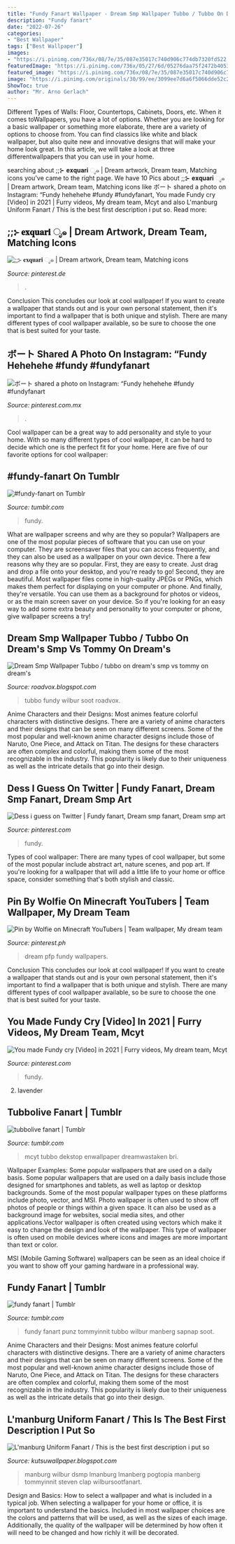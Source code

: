 ```yaml
---
title: "Fundy Fanart Wallpaper - Dream Smp Wallpaper Tubbo / Tubbo On Dream&#039;s Smp Vs Tommy On Dream&#039;s"
description: "Fundy fanart"
date: "2022-07-26"
categories:
- "Best Wallpaper"
tags: ["Best Wallpaper"]
images:
- "https://i.pinimg.com/736x/08/7e/35/087e35017c740d906c774db7320fd522.jpg"
featuredImage: "https://i.pinimg.com/736x/05/27/6d/05276daa75f2472b40532093ce437121.jpg"
featured_image: "https://i.pinimg.com/736x/08/7e/35/087e35017c740d906c774db7320fd522.jpg"
image: "https://i.pinimg.com/originals/30/99/ee/3099ee7d6a6f5066dde52c28d87ac9b9.jpg"
ShowToc: true
author: "Mr. Arno Gerlach"
---
```



Different Types of Walls: Floor, Countertops, Cabinets, Doors, etc.
When it comes toWallpapers, you have a lot of options. Whether you are looking for a basic wallpaper or something more elaborate, there are a variety of options to choose from. You can find classics like white and black wallpaper, but also quite new and innovative designs that will make your home look great. In this article, we will take a look at three differentwallpapers that you can use in your home.

	

		
searching about ;;⊱ 𝐞𝐱𝐪𝐮𝐚𝐫𝐢 ೃ๑ | Dream artwork, Dream team, Matching icons you've came to the right page. We have 10 Pics about ;;⊱ 𝐞𝐱𝐪𝐮𝐚𝐫𝐢 ೃ๑ | Dream artwork, Dream team, Matching icons like ボート shared a photo on Instagram: “Fundy hehehehe #fundy #fundyfanart, You made Fundy cry [Video] in 2021 | Furry videos, My dream team, Mcyt and also L&#039;manburg Uniform Fanart / This is the best first description i put so. Read more:
		
    
## ;;⊱ 𝐞𝐱𝐪𝐮𝐚𝐫𝐢 ೃ๑ | Dream Artwork, Dream Team, Matching Icons

<img loading=lazy src="https://i.pinimg.com/originals/30/99/ee/3099ee7d6a6f5066dde52c28d87ac9b9.jpg" onerror="this.onerror=null;this.src='https://tse4.mm.bing.net/th?id=OIP.2EmjupHd3QWqexvaGcujlAHaHa&amp;pid=15.1';" alt=";;⊱ 𝐞𝐱𝐪𝐮𝐚𝐫𝐢 ೃ๑ | Dream artwork, Dream team, Matching icons">

_Source: pinterest.de_

>. 

	

Conclusion
This concludes our look at cool wallpaper! If you want to create a wallpaper that stands out and is your own personal statement, then it's important to find a wallpaper that is both unique and stylish. There are many different types of cool wallpaper available, so be sure to choose the one that is best suited for your taste.

    
## ボート Shared A Photo On Instagram: “Fundy Hehehehe #fundy #fundyfanart

<img loading=lazy src="https://i.pinimg.com/736x/05/27/6d/05276daa75f2472b40532093ce437121.jpg" onerror="this.onerror=null;this.src='https://tse2.mm.bing.net/th?id=OIP.JaNFPGl4SLukJMzR_EnFDwHaFG&amp;pid=15.1';" alt="ボート shared a photo on Instagram: “Fundy hehehehe #fundy #fundyfanart">

_Source: pinterest.com.mx_

>. 

	

Cool wallpaper can be a great way to add personality and style to your home. With so many different types of cool wallpaper, it can be hard to decide which one is the perfect fit for your home. Here are five of our favorite options for cool wallpaper: 

    
## #fundy-fanart On Tumblr

<img loading=lazy src="https://64.media.tumblr.com/d9f13ea2173034f8352a3a2967579ca0/369eb30925907972-63/s500x750/d4452a67f7e4cf6f891fe2809368f4b4793235a6.png" onerror="this.onerror=null;this.src='https://tse4.mm.bing.net/th?id=OIP.v1OQCr3H_StVKuzNqbrtAwHaG8&amp;pid=15.1';" alt="#fundy-fanart on Tumblr">

_Source: tumblr.com_

>fundy. 

	

What are wallpaper screens and why are they so popular?
Wallpapers are one of the most popular pieces of software that you can use on your computer. They are screensaver files that you can access frequently, and they can also be used as a wallpaper on your own device. There a few reasons why they are so popular. First, they are easy to create. Just drag and drop a file onto your desktop, and you're ready to go! Second, they are beautiful. Most wallpaper files come in high-quality JPEGs or PNGs, which makes them perfect for displaying on your computer or phone. And finally, they're versatile. You can use them as a background for photos or videos, or as the main screen saver on your device. So if you're looking for an easy way to add some extra beauty and personality to your computer or phone, give wallpaper screens a try!

    
## Dream Smp Wallpaper Tubbo / Tubbo On Dream&#039;s Smp Vs Tommy On Dream&#039;s

<img loading=lazy src="https://i.pinimg.com/736x/4d/17/61/4d17614db56f1068252dc96703a32580.jpg" onerror="this.onerror=null;this.src='https://tse4.mm.bing.net/th?id=OIP.eivjAPBj43xC6N-7bqr4QgHaJ3&amp;pid=15.1';" alt="Dream Smp Wallpaper Tubbo / tubbo on dream&#039;s smp vs tommy on dream&#039;s">

_Source: roadvox.blogspot.com_

>tubbo fundy wilbur soot roadvox. 

	

Anime Characters and their Designs: Most animes feature colorful characters with distinctive designs.
There are a variety of anime characters and their designs that can be seen on many different screens. Some of the most popular and well-known anime character designs include those of Naruto, One Piece, and Attack on Titan. The designs for these characters are often complex and colorful, making them some of the most recognizable in the industry. This popularity is likely due to their uniqueness as well as the intricate details that go into their design.

    
## Dess I Guess On Twitter | Fundy Fanart, Dream Smp Fanart, Dream Smp Art

<img loading=lazy src="https://i.pinimg.com/736x/08/7e/35/087e35017c740d906c774db7320fd522.jpg" onerror="this.onerror=null;this.src='https://tse1.mm.bing.net/th?id=OIP.WzpG47jqO_TXcci6HVeMkQHaFC&amp;pid=15.1';" alt="Dess i guess on Twitter | Fundy fanart, Dream smp fanart, Dream smp art">

_Source: pinterest.com_

>fundy. 

	

Types of cool wallpaper:
There are many types of cool wallpaper, but some of the most popular include abstract art, nature scenes, and pop art. If you're looking for a wallpaper that will add a little life to your home or office space, consider something that's both stylish and classic.

    
## Pin By Wolfie On Minecraft YouTubers | Team Wallpaper, My Dream Team

<img loading=lazy src="https://i.pinimg.com/236x/1a/0d/c9/1a0dc9951262fa284ba112380985e4ec.jpg?nii=t" onerror="this.onerror=null;this.src='https://tse2.mm.bing.net/th?id=OIP.xqS2We9Dwka6pL8vVp-KqwAAAA&amp;pid=15.1';" alt="Pin by Wolfie on Minecraft YouTubers | Team wallpaper, My dream team">

_Source: pinterest.ph_

>dream pfp fundy wallpapers. 

	

Conclusion
This concludes our look at cool wallpaper! If you want to create a wallpaper that stands out and is your own personal statement, then it's important to find a wallpaper that is both unique and stylish. There are many different types of cool wallpaper available, so be sure to choose the one that is best suited for your taste.

    
## You Made Fundy Cry [Video] In 2021 | Furry Videos, My Dream Team, Mcyt

<img loading=lazy src="https://i.pinimg.com/736x/30/e1/9f/30e19f7414ce2d538e8ae927611d758b.jpg" onerror="this.onerror=null;this.src='https://tse1.mm.bing.net/th?id=OIP._Q4f7HGhUuLcCdXUzeqwSAHaEK&amp;pid=15.1';" alt="You made Fundy cry [Video] in 2021 | Furry videos, My dream team, Mcyt">

_Source: pinterest.com_

>fundy. 

	

2. lavender 

    
## Tubbolive Fanart | Tumblr

<img loading=lazy src="https://64.media.tumblr.com/e292f9f99b0b44ec1c4f6108d51419fe/f3debf287b755ce1-35/s1280x1920/cac9967343c82baa46eee88554ce9a58d8c6e913.png" onerror="this.onerror=null;this.src='https://tse2.mm.bing.net/th?id=OIP.2yufJ9gawPY8yh9m-BBZBQHaF7&amp;pid=15.1';" alt="tubbolive fanart | Tumblr">

_Source: tumblr.com_

>mcyt tubbo dekstop enwallpaper dreamwastaken bri. 

	

Wallpaper Examples: Some popular wallpapers that are used on a daily basis.
Some popular wallpapers that are used on a daily basis include those designed for smartphones and tablets, as well as laptop or desktop backgrounds. Some of the most popular wallpaper types on these platforms include photo, vector, and MSI. 
Photo wallpaper is often used to show off photos of people or things within a given space. It can also be used as a background image for websites, social media sites, and other applications.Vector wallpaper is often created using vectors which make it easy to change the design and look of the wallpaper. This type of wallpaper is often used on mobile devices where icons and images are more important than text or color. 

MSI (Mobile Gaming Software) wallpapers can be seen as an ideal choice if you want to show off your gaming hardware in a professional way.

    
## Fundy Fanart | Tumblr

<img loading=lazy src="https://64.media.tumblr.com/05d3737eeb70f5322adfb2ffd55ca036/6f8de372201218b9-e4/s500x750/b084df808e392e40a5144b166754f6c763f99734.png" onerror="this.onerror=null;this.src='https://tse1.mm.bing.net/th?id=OIP.DB38EhB_NM1IikAFc0jYqAHaKe&amp;pid=15.1';" alt="fundy fanart | Tumblr">

_Source: tumblr.com_

>fundy fanart punz tommyinnit tubbo wilbur manberg sapnap soot. 

	

Anime Characters and their Designs: Most animes feature colorful characters with distinctive designs.
There are a variety of anime characters and their designs that can be seen on many different screens. Some of the most popular and well-known anime character designs include those of Naruto, One Piece, and Attack on Titan. The designs for these characters are often complex and colorful, making them some of the most recognizable in the industry. This popularity is likely due to their uniqueness as well as the intricate details that go into their design.

    
## L&#039;manburg Uniform Fanart / This Is The Best First Description I Put So

<img loading=lazy src="https://lh6.googleusercontent.com/proxy/fHUKq9hLWq14SkvPWN1dsr5cZ8uJMUuQvpdNsvv-6_uT7lcJy3XzO-2_Tutb4pvEZW9VS9XitvEOjelxAfzJCM3nij-h-BsgAnZcCrAV5H3fFwJcN2P3mEFhT1WBEyP3=w1200-h630-p-k-no-nu" onerror="this.onerror=null;this.src='https://tse1.mm.bing.net/th?id=OIP.uROCquxJ2iCBlkMKN5g6XQHaEH&amp;pid=15.1';" alt="L&#039;manburg Uniform Fanart / This is the best first description i put so">

_Source: kutsuwallpaper.blogspot.com_

>manburg wilbur dsmp lmanburg lmanberg pogtopia manberg tommyinnit steven clap wilbursootfanart. 

	

Design and Basics: How to select a wallpaper and what is included in a typical job.
When selecting a wallpaper for your home or office, it is important to understand the basics. Included in most wallpaper choices are the colors and patterns that will be used, as well as the sizes of each image. Additionally, the quality of the wallpaper will be determined by how often it will need to be changed and how richly it will be decorated.

